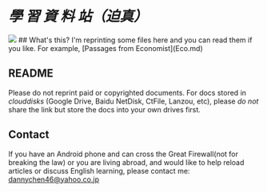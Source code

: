 # *學 習 資 料 站（迫真）*

<img src="https://cdn.jsdelivr.net/gh/chch455/tuchuang/2020/04/25/b94fb501e39b4b44ceadb77ecc02fe04.png">
## What's this?
I'm reprinting some files here and you can read them if you like.
For example, [Passages from Economist](Eco.md)

## README
Please do not reprint paid or copyrighted documents.
For docs stored in _clouddisks_ (Google Drive, Baidu NetDisk, CtFile, Lanzou, etc), please *do not* share the link but store the docs into your own drives first.

## Contact
If you have an Android phone and can cross the Great Firewall(not for breaking the law) or you are living abroad, and would like to help reload articles or discuss English learning, please contact me: dannychen46@yahoo.co.jp 
